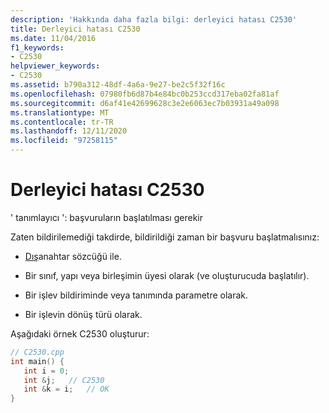 ```yaml
---
description: 'Hakkında daha fazla bilgi: derleyici hatası C2530'
title: Derleyici hatası C2530
ms.date: 11/04/2016
f1_keywords:
- C2530
helpviewer_keywords:
- C2530
ms.assetid: b790a312-48df-4a6a-9e27-be2c5f32f16c
ms.openlocfilehash: 07980fb6d87b4e84bc0b253ccd317eba02fa81af
ms.sourcegitcommit: d6af41e42699628c3e2e6063ec7b03931a49a098
ms.translationtype: MT
ms.contentlocale: tr-TR
ms.lasthandoff: 12/11/2020
ms.locfileid: "97258115"
---
```

# <a name="compiler-error-c2530"></a>Derleyici hatası C2530

' tanımlayıcı ': başvuruların başlatılması gerekir

Zaten bildirilemediği takdirde, bildirildiği zaman bir başvuru başlatmalısınız:

- [Dış](../../cpp/extern-cpp.md)anahtar sözcüğü ile.

- Bir sınıf, yapı veya birleşimin üyesi olarak (ve oluşturucuda başlatılır).

- Bir işlev bildiriminde veya tanımında parametre olarak.

- Bir işlevin dönüş türü olarak.

Aşağıdaki örnek C2530 oluşturur:

```cpp
// C2530.cpp
int main() {
   int i = 0;
   int &j;   // C2530
   int &k = i;   // OK
}
```
